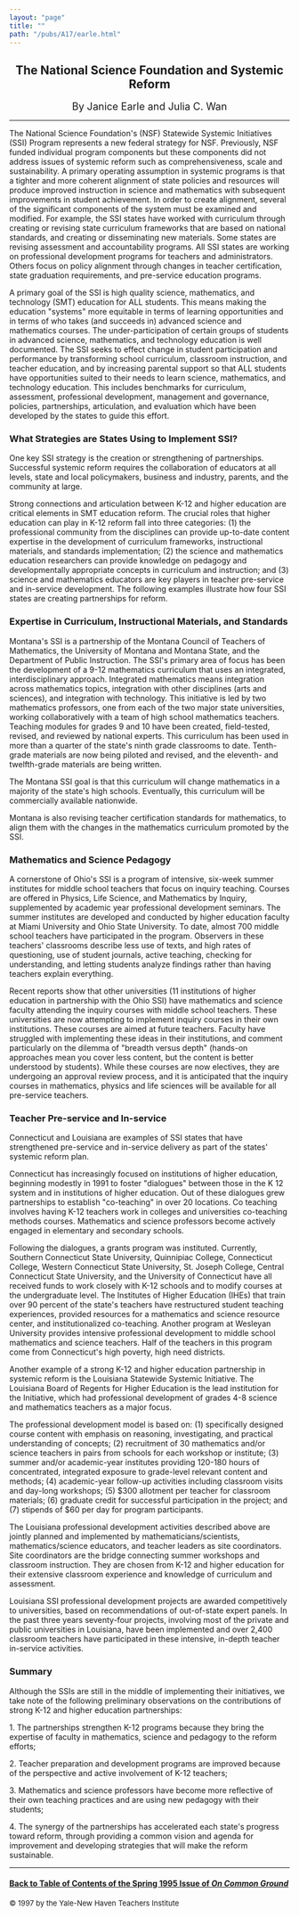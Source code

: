 ```yaml
---
layout: "page"
title: ""
path: "/pubs/A17/earle.html"
---
```

<main>
<center><h2>
The National Science Foundation and Systemic Reform</h2>
<font size="+1">By Janice Earle and Julia C. Wan</font>
</center>
<hr/>
The National Science Foundation's (NSF) Statewide Systemic Initiatives
(SSI) Program represents a new federal strategy for NSF. Previously, NSF
funded individual program components but these components did not address
issues of systemic reform such as comprehensiveness, scale and
sustainability. A primary operating assumption in systemic programs is
that a tighter and more coherent alignment of state policies and resources
will produce improved instruction in science and mathematics with
subsequent improvements in student achievement. In order to create
alignment, several of the significant components of the system must be
examined and modified. For example, the SSI states have worked with
curriculum through creating or revising state curriculum frameworks that
are based on national standards, and creating or disseminating new
materials. Some states are revising assessment and accountability
programs. All SSI states are working on professional development programs
for teachers and administrators. Others focus on policy alignment through
changes in teacher certification, state graduation requirements, and
pre-service education programs.
<p>
A primary goal of the SSI is high quality science, mathematics, and
technology (SMT) education for ALL students. This means making the
education "systems" more equitable in terms of learning opportunities and
in terms of who takes (and succeeds in) advanced science and mathematics
courses. The under-participation of certain groups of students in advanced
science, mathematics, and technology education is well documented. The SSI
seeks to effect change in student participation and performance by
transforming school curriculum, classroom instruction, and teacher
education, and by increasing parental support so that ALL students have
opportunities suited to their needs to learn science, mathematics, and
technology education. This includes benchmarks for curriculum, assessment,
professional development, management and governance, policies,
partnerships, articulation, and evaluation which have been developed by
the states to guide this effort.
</p><h3>What Strategies are States Using to Implement SSI?</h3>
One key SSI strategy is the creation or strengthening of partnerships.
Successful systemic reform requires the collaboration of educators at all
levels, state and local policymakers, business and industry, parents, and
the community at large.
<p>
Strong connections and articulation between K-12 and higher education are
critical elements in SMT education reform. The crucial roles that higher
education can play in K-12 reform fall into three categories: (1) the
professional community from the disciplines can provide up-to-date content
expertise in the development of curriculum frameworks, instructional
materials, and standards implementation; (2) the science and mathematics
education researchers can provide knowledge on pedagogy and
developmentally appropriate concepts in curriculum and instruction; and
(3) science and mathematics educators are key players in teacher
pre-service and in-service development. The following examples illustrate
how four SSI states are creating partnerships for reform.
</p><h3>Expertise in Curriculum, Instructional Materials, and Standards</h3>
Montana's SSI is a partnership of the Montana Council of Teachers of
Mathematics, the University of Montana and Montana State, and the
Department of Public Instruction. The SSI's primary area of focus has been
the development of a 9-12 mathematics curriculum that uses an integrated,
interdisciplinary approach. Integrated mathematics means integration
across mathematics topics, integration with other disciplines (arts and
sciences), and integration with technology. This initiative is led by two
mathematics professors, one from each of the two major state universities,
working collaboratively with a team of high school mathematics teachers.
Teaching modules for grades 9 and 10 have been created, field-tested,
revised, and reviewed by national experts. This curriculum has been used
in more than a quarter of the state's ninth grade classrooms to date.
Tenth-grade materials are now being piloted and revised, and the eleventh-
and twelfth-grade materials are being written.
<p>
The Montana SSI goal is that this curriculum will change mathematics in a
majority of the state's high schools. Eventually, this curriculum will be
commercially available nationwide.
</p><p>
Montana is also revising teacher certification standards for mathematics,
to align them with the changes in the mathematics curriculum promoted by
the SSI.
</p><h3>Mathematics and Science Pedagogy</h3>
A cornerstone of Ohio's SSI is a program of intensive, six-week summer
institutes for middle school teachers that focus on inquiry teaching.
Courses are offered in Physics, Life Science, and Mathematics by Inquiry,
supplemented by academic year professional development seminars. The
summer institutes are developed and conducted by higher education faculty
at Miami University and Ohio State University. To date, almost 700 middle
school teachers have participated in the program. Observers in these
teachers' classrooms describe less use of texts, and high rates of
questioning, use of student journals, active teaching, checking for
understanding, and letting students analyze findings rather than having
teachers explain everything.
<p>
Recent reports show that other universities (11 institutions of higher
education in partnership with the Ohio SSI) have mathematics and science
faculty attending the inquiry courses with middle school teachers.
These universities are now attempting to implement inquiry courses in
their own institutions. These courses are aimed at future teachers.
Faculty have struggled with implementing these ideas in their
institutions, and comment particularly on the dilemma of "breadth versus
depth" (hands-on approaches mean you cover less content, but the content
is better understood by students). While these courses are now electives,
they are undergoing an approval review process, and it is anticipated that
the inquiry courses in mathematics, physics and life sciences will be
available for all pre-service teachers.
</p><h3>Teacher Pre-service and In-service</h3>
Connecticut and Louisiana are examples of SSI states that have
strengthened pre-service and in-service delivery as part of the states'
systemic reform plan.
<p>
Connecticut has increasingly focused on institutions of higher education,
beginning modestly in 1991 to foster "dialogues" between those in the K 12
system and in institutions of higher education. Out of these dialogues
grew partnerships to establish "co-teaching" in over 20 locations. Co
teaching involves having K-12 teachers work in colleges and universities
co-teaching methods courses. Mathematics and science professors become
actively engaged in elementary and secondary schools.
</p><p>
Following the dialogues, a grants program was instituted. Currently,
Southern Connecticut State University, Quinnipiac College, Connecticut
College, Western Connecticut State University, St. Joseph College, Central
Connecticut State University, and the University of Connecticut have all
received funds to work closely with K-12 schools and to modify courses at
the undergraduate level. The Institutes of Higher Education (IHEs) that
train over 90 percent of the state's teachers have restructured student
teaching experiences, provided resources for a mathematics and science
resource center, and institutionalized co-teaching. Another program at
Wesleyan University provides intensive professional development to middle
school mathematics and science teachers. Half of the teachers in this
program come from Connecticut's high poverty, high need districts.
</p><p>
Another example of a strong K-12 and higher education partnership in
systemic reform is the Louisiana Statewide Systemic Initiative. The
Louisiana Board of Regents for Higher Education is the lead institution
for the Initiative, which had professional development of grades 4-8
science and mathematics teachers as a major focus.
</p><p>
The professional development model is based on: (1) specifically designed
course content with emphasis on reasoning, investigating, and practical
understanding of concepts; (2) recruitment of 30 mathematics and/or
science teachers in pairs from schools for each workshop or institute; (3)
summer and/or academic-year institutes providing 120-180 hours of
concentrated, integrated exposure to grade-level relevant content and
methods; (4) academic-year follow-up activities including classroom visits
and day-long workshops; (5) $300 allotment per teacher for classroom
materials; (6) graduate credit for successful participation in the
project; and (7) stipends of $60 per day for program participants.
</p><p>
The Louisiana professional development activities described above are
jointly planned and implemented by mathematicians/scientists,
mathematics/science educators, and teacher leaders as site coordinators.
Site coordinators are the bridge connecting summer workshops and classroom
instruction. They are chosen from K-12 and higher education for their
extensive classroom experience and knowledge of curriculum and assessment.
</p><p>
Louisiana SSI professional development projects are awarded competitively
to universities, based on recommendations of out-of-state expert panels.
In the past three years seventy-four projects, involving most of the
private and public universities in Louisiana, have been implemented and
over 2,400 classroom teachers have participated in these intensive,
in-depth teacher in-service activities.
</p><h3>Summary</h3>
Although the SSIs are still in the middle of implementing their
initiatives, we take note of the following preliminary observations on the
contributions of strong K-12 and higher education partnerships:
<p>
1. The partnerships strengthen K-12 programs because they bring the
expertise of faculty in mathematics, science and pedagogy to the reform
efforts;
</p><p>
2. Teacher preparation and development programs are improved because of
the perspective and active involvement of K-12 teachers;
</p><p>
3. Mathematics and science professors have become more reflective of their
own teaching practices and are using new pedagogy with their students;
</p><p>
4. The synergy of the partnerships has accelerated each state's progress
toward reform, through providing a common vision and agenda for
improvement and developing strategies that will make the reform
sustainable. 
</p><hr/>
<h4><a href=".\">Back to
Table of Contents of the Spring 1995 Issue of <i>On Common
Ground</i></a>
</h4>
<font size="-1">© 1997 by the Yale-New Haven Teachers Institute
</font></main>